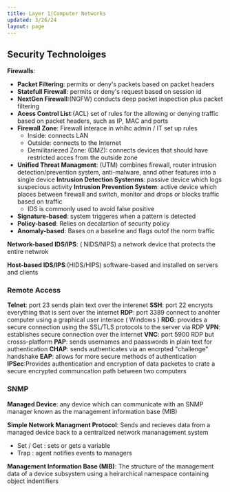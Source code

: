 ```yaml
---
title: Layer 1|Computer Networks
updated: 3/26/24
layout: page
---
```


## Security Technoloiges

**Firewalls**:

- **Packet Filtering**: permits or deny's packets based on packet headers
- **Statefull Firewall**: permits or deny's request based on session id
- **NextGen Firewall**:(NGFW) conducts deep packet inspection plus packet filtering
- **Acess Control List**:(ACL) set of rules for the allowing or denying traffic based on packet headers, such as IP, MAC and ports
- **Firewall Zone**: Firewall interace in whihc admin / IT set up rules
  - Inside: connects LAN
  - Outside: connects to the Internet
  - Demilitariezed Zone: (DMZ): connects devices that should have restricted acces from the outside zone
- **Unified Threat Managment**: (UTM) combines firewall, router intrusion detection/prevention system, anti-malware, annd other features into a single device
**Intrusion Detection Systenms**: passive device which logs suspecious activity
 **Intrusion Prevention System**: active device which places between firewall and switch, monitor and drops or blocks traffic based on traffic
  - IDS is commonly used to avoid false positive
- **Signature-based**: system triggeres when a pattern is detected
- **Policy-based**: Relies on decalartion of security policy
- **Anomaly-based**: Bases on a baseline and flags outof the norm traffic

**Network-based IDS/IPS**: ( NIDS/NIPS) a network device that protects the entire netwrok

**Host-based IDS/IPS**:(HIDS/HIPS) software-based and installed on servers and clients

### Remote Access

**Telnet**: port 23 sends plain text over the interenet
**SSH**: port 22  encrypts everything that is sent over the internet
**RDP**: port 3389 connect to anohter computer using a graphical user interace ( Windows )
**RDG**: provides a secure connection using the SSL/TLS protocols to the server via RDP
**VPN**: establishes secure connection over the internet
**VNC**: port 5900 RDP but crosss-platform
**PAP**: sends usernames and paasswords in plain text for authentication
**CHAP**: sends authenticates via an encrpted "challenge" handshake
**EAP**: allows for more secure methods of authentication
**IPSec**:Provides authentication and encryption of data packetes to crate a secure encrypted communcation path between two computers

### SNMP

**Managed Device**: any device which can communicate with an SNMP manager known as the management information base (MIB)

**Simple Network Managment Protocol**: Sends and recieves data from a managed device back to a centralized network mananagement system

- Set / Get : sets or gets a variable
- Trap : agent notifies events to managers

**Management Information Base (MIB)**: The structure of the management data of a device subsystem using a heirarchical namespace containing object indentifiers
